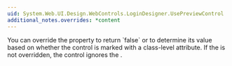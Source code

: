```yaml
---
uid: System.Web.UI.Design.WebControls.LoginDesigner.UsePreviewControl
additional_notes.overrides: *content
---
```


<p>You can override the <xref href="System.Web.UI.Design.WebControls.LoginDesigner.UsePreviewControl"></xref> property to return `false` or to determine its value based on whether the control is marked with a class-level <xref href="System.Web.UI.Design.SupportsPreviewControlAttribute"></xref> attribute. If the <xref href="System.Web.UI.Design.WebControls.LoginDesigner.UsePreviewControl"></xref> is not overridden, the <xref href="System.Web.UI.WebControls.Login"></xref> control ignores the <xref href="System.Web.UI.Design.SupportsPreviewControlAttribute"></xref>.</p>


